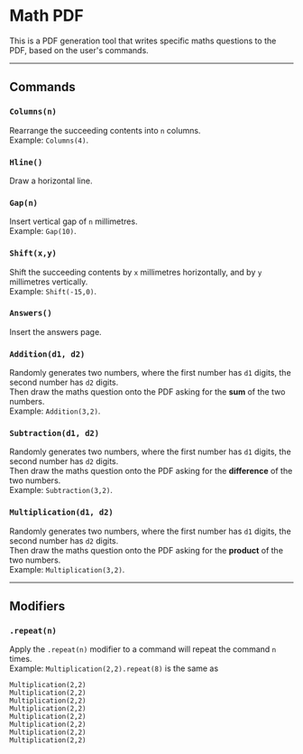 # Math PDF

This is a PDF generation tool that writes specific maths questions to the PDF, based on the user's commands.

---
## Commands

### `Columns(n)`
Rearrange the succeeding contents into `n` columns.
<br>Example: `Columns(4)`.

### `Hline()`
Draw a horizontal line.

### `Gap(n)`
Insert vertical gap of `n` millimetres.
<br>Example: `Gap(10)`.

### `Shift(x,y)`
Shift the succeeding contents by `x` millimetres horizontally, and by `y` millimetres vertically.
<br>Example: `Shift(-15,0)`.

### `Answers()`
Insert the answers page.

### `Addition(d1, d2)`
Randomly generates two numbers, where the first number has `d1` digits, the second number has `d2` digits.
<br>Then draw the maths question onto the PDF asking for the **sum** of the two numbers.
<br>Example: `Addition(3,2)`.

### `Subtraction(d1, d2)`
Randomly generates two numbers, where the first number has `d1` digits, the second number has `d2` digits.
<br>Then draw the maths question onto the PDF asking for the **difference** of the two numbers.
<br>Example: `Subtraction(3,2)`.

### `Multiplication(d1, d2)`
Randomly generates two numbers, where the first number has `d1` digits, the second number has `d2` digits.
<br>Then draw the maths question onto the PDF asking for the **product** of the two numbers.
<br>Example: `Multiplication(3,2)`.

---
## Modifiers

### `.repeat(n)`
Apply the `.repeat(n)` modifier to a command will repeat the command `n` times.
<br>Example: `Multiplication(2,2).repeat(8)` is the same as
```
Multiplication(2,2)
Multiplication(2,2)
Multiplication(2,2)
Multiplication(2,2)
Multiplication(2,2)
Multiplication(2,2)
Multiplication(2,2)
Multiplication(2,2)
```